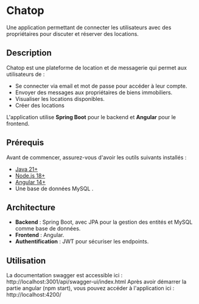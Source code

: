 # Chatop

Une application permettant de connecter les utilisateurs avec des propriétaires pour discuter et réserver des locations.

## Description

Chatop est une plateforme de location et de messagerie qui permet aux utilisateurs de :

- Se connecter via email et mot de passe pour accéder à leur compte.
- Envoyer des messages aux propriétaires de biens immobiliers.
- Visualiser les locations disponibles.
- Créer des locations

L'application utilise **Spring Boot** pour le backend et **Angular** pour le frontend.

## Prérequis

Avant de commencer, assurez-vous d'avoir les outils suivants installés :

- [Java 21+](https://adoptium.net/)
- [Node.js 18+](https://nodejs.org/)
- [Angular 14+](https://angular.io/cli)
- Une base de données MySQL .

## Architecture

- **Backend** : Spring Boot, avec JPA pour la gestion des entités et MySQL comme base de données.
- **Frontend** : Angular.
- **Authentification** : JWT pour sécuriser les endpoints.

## Utilisation

La documentation swagger est accessible ici : http://localhost:3001/api/swagger-ui/index.html
Après avoir démarrer la partie angular (npm start), vous pouvez accéder à l'application ici : http://localhost:4200/
